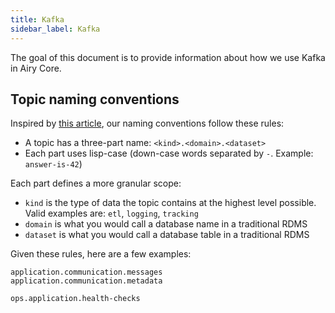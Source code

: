 ```yaml
---
title: Kafka
sidebar_label: Kafka
---
```


The goal of this document is to provide information about how we use Kafka in
Airy Core.

## Topic naming conventions

Inspired by [this
article](https://cnr.sh/essays/how-paint-bike-shed-kafka-topic-naming-conventions),
our naming conventions follow these rules:

- A topic has a three-part name: `<kind>.<domain>.<dataset>`
- Each part uses lisp-case (down-case words separated by `-`. Example:
  `answer-is-42`)

Each part defines a more granular scope:

- `kind` is the type of data the topic contains at the highest level possible.
  Valid examples are: `etl`, `logging`, `tracking`
- `domain` is what you would call a database name in a traditional
  RDMS
- `dataset` is what you would call a database table in a traditional RDMS

Given these rules, here are a few examples:

```
application.communication.messages
application.communication.metadata

ops.application.health-checks
```
